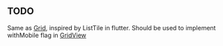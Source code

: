 ## TODO

Same as [Grid](../Grid/), inspired by ListTile in flutter. Should be used to implement withMobile flag in [GridView](../GridView/)

